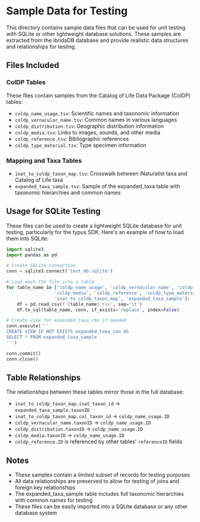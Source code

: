 # Sample Data for Testing

This directory contains sample data files that can be used for unit testing with SQLite or other lightweight database solutions. These samples are extracted from the ibridaDB database and provide realistic data structures and relationships for testing.

## Files Included

### ColDP Tables

These files contain samples from the Catalog of Life Data Package (ColDP) tables:

- `coldp_name_usage.tsv`: Scientific names and taxonomic information
- `coldp_vernacular_name.tsv`: Common names in various languages
- `coldp_distribution.tsv`: Geographic distribution information
- `coldp_media.tsv`: Links to images, sounds, and other media
- `coldp_reference.tsv`: Bibliographic references
- `coldp_type_material.tsv`: Type specimen information

### Mapping and Taxa Tables

- `inat_to_coldp_taxon_map.tsv`: Crosswalk between iNaturalist taxa and Catalog of Life taxa
- `expanded_taxa_sample.tsv`: Sample of the expanded_taxa table with taxonomic hierarchies and common names

## Usage for SQLite Testing

These files can be used to create a lightweight SQLite database for unit testing, particularly for the typus SDK. Here's an example of how to load them into SQLite:

```python
import sqlite3
import pandas as pd

# Create SQLite connection
conn = sqlite3.connect('test_db.sqlite')

# Load each TSV file into a table
for table_name in ['coldp_name_usage', 'coldp_vernacular_name', 'coldp_distribution', 
                  'coldp_media', 'coldp_reference', 'coldp_type_material',
                  'inat_to_coldp_taxon_map', 'expanded_taxa_sample']:
    df = pd.read_csv(f'{table_name}.tsv', sep='\t')
    df.to_sql(table_name, conn, if_exists='replace', index=False)

# Create view for expanded_taxa_cmn if needed
conn.execute('''
CREATE VIEW IF NOT EXISTS expanded_taxa_cmn AS
SELECT * FROM expanded_taxa_sample
''')

conn.commit()
conn.close()
```

## Table Relationships

The relationships between these tables mirror those in the full database:

- `inat_to_coldp_taxon_map.inat_taxon_id` → `expanded_taxa_sample.taxonID`
- `inat_to_coldp_taxon_map.col_taxon_id` → `coldp_name_usage.ID`
- `coldp_vernacular_name.taxonID` → `coldp_name_usage.ID`
- `coldp_distribution.taxonID` → `coldp_name_usage.ID`
- `coldp_media.taxonID` → `coldp_name_usage.ID`
- `coldp_reference.ID` is referenced by other tables' `referenceID` fields

## Notes

- These samples contain a limited subset of records for testing purposes
- All data relationships are preserved to allow for testing of joins and foreign key relationships
- The expanded_taxa_sample table includes full taxonomic hierarchies with common names for testing
- These files can be easily imported into a SQLite database or any other database system